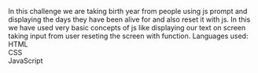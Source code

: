 In this challenge we are taking birth year from people using js prompt and displaying the days they have been alive for and also reset it with js.
In this we have used very basic concepts of js like displaying our text on screen taking input from user reseting the screen with function.
Languages used:<br>
  HTML<br>
  CSS<br>
  JavaScript
